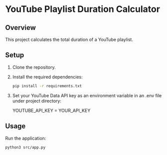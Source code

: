 # YouTube Playlist Duration Calculator

## Overview
This project calculates the total duration of a YouTube playlist.

## Setup
1. Clone the repository.
2. Install the required dependencies:
    ```bash
    pip install -r requirements.txt
    ```
3. Set your YouTube Data API key as an environment variable in an .env file under project directory:

    YOUTUBE_API_KEY = YOUR_API_KEY

## Usage
Run the application:
```bash
python3 src/app.py